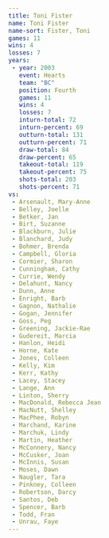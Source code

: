 ```yaml
---
title: Toni Fister
name: Toni Fister
name-sort: Fister, Toni
games: 11
wins: 4
losses: 7
years:
 - year: 2003
   event: Hearts
   team: "BC"
   position: Fourth
   games: 11
   wins: 4
   losses: 7
   inturn-total: 72
   inturn-percent: 69
   outturn-total: 131
   outturn-percent: 71
   draw-total: 84
   draw-percent: 65
   takeout-total: 119
   takeout-percent: 75
   shots-total: 203
   shots-percent: 71
vs:
 - Arsenault, Mary-Anne
 - Belley, Joelle
 - Betker, Jan
 - Birt, Suzanne
 - Blackburn, Julie
 - Blanchard, Judy
 - Bohmer, Brenda
 - Campbell, Gloria
 - Cormier, Sharon
 - Cunningham, Cathy
 - Currie, Wendy
 - Delahunt, Nancy
 - Dunn, Anne
 - Enright, Barb
 - Gagnon, Nathalie
 - Gogan, Jennifer
 - Goss, Peg
 - Greening, Jackie-Rae
 - Gudereit, Marcia
 - Hanlon, Heidi
 - Horne, Kate
 - Jones, Colleen
 - Kelly, Kim
 - Kerr, Kathy
 - Lacey, Stacey
 - Lange, Ann
 - Linton, Sherry
 - MacDonald, Rebecca Jean
 - MacNutt, Shelley
 - MacPhee, Robyn
 - Marchand, Karine
 - Marchuk, Lindy
 - Martin, Heather
 - McConnery, Nancy
 - McCusker, Joan
 - McInnis, Susan
 - Moses, Dawn
 - Naugler, Tara
 - Pinkney, Colleen
 - Robertson, Darcy
 - Santos, Deb
 - Spencer, Barb
 - Todd, Fran
 - Unrau, Faye
---
```

